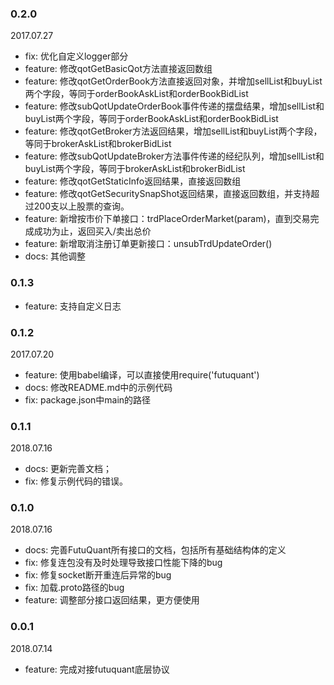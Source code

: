 ### 0.2.0

2017.07.27

* fix: 优化自定义logger部分
* feature: 修改qotGetBasicQot方法直接返回数组
* feature: 修改qotGetOrderBook方法直接返回对象，并增加sellList和buyList两个字段，等同于orderBookAskList和orderBookBidList
* feature: 修改subQotUpdateOrderBook事件传递的摆盘结果，增加sellList和buyList两个字段，等同于orderBookAskList和orderBookBidList
* feature: 修改qotGetBroker方法返回结果，增加sellList和buyList两个字段，等同于brokerAskList和brokerBidList
* feature: 修改subQotUpdateBroker方法事件传递的经纪队列，增加sellList和buyList两个字段，等同于brokerAskList和brokerBidList
* feature: 修改qotGetStaticInfo返回结果，直接返回数组
* feature: 修改qotGetSecuritySnapShot返回结果，直接返回数组，并支持超过200支以上股票的查询。
* feature: 新增按市价下单接口：trdPlaceOrderMarket(param)，直到交易完成成功为止，返回买入/卖出总价
* feature: 新增取消注册订单更新接口：unsubTrdUpdateOrder()
* docs: 其他调整


### 0.1.3

* feature: 支持自定义日志

### 0.1.2

2017.07.20

* feature: 使用babel编译，可以直接使用require('futuquant')
* docs: 修改README.md中的示例代码
* fix: package.json中main的路径

### 0.1.1

2018.07.16

* docs: 更新完善文档；
* fix: 修复示例代码的错误。

### 0.1.0  

2018.07.16

* docs: 完善FutuQuant所有接口的文档，包括所有基础结构体的定义
* fix: 修复连包没有及时处理导致接口性能下降的bug
* fix: 修复socket断开重连后异常的bug
* fix: 加载.proto路径的bug
* feature: 调整部分接口返回结果，更方便使用

### 0.0.1  

2018.07.14

* feature: 完成对接futuquant底层协议